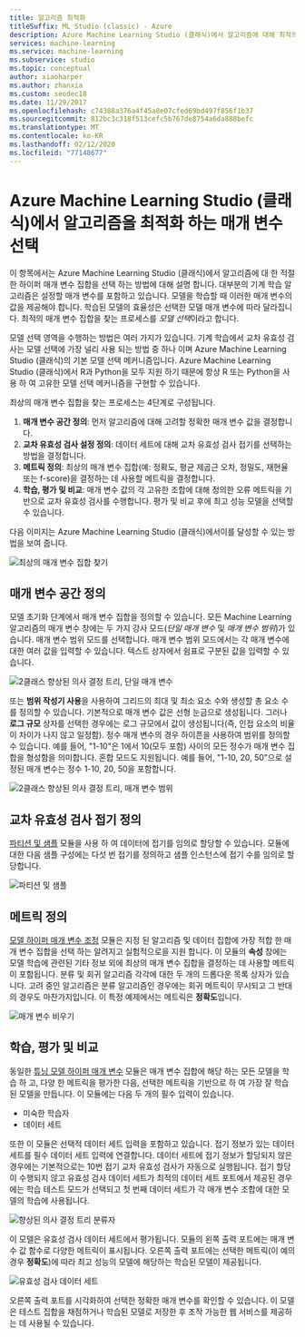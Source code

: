 ```yaml
---
title: 알고리즘 최적화
titleSuffix: ML Studio (classic) - Azure
description: Azure Machine Learning Studio (클래식)에서 알고리즘에 대해 최적의 매개 변수 집합을 선택 하는 방법에 대해 설명 합니다.
services: machine-learning
ms.service: machine-learning
ms.subservice: studio
ms.topic: conceptual
author: xiaoharper
ms.author: zhanxia
ms.custom: seodec18
ms.date: 11/29/2017
ms.openlocfilehash: c74388a376a4f45a8e07cfed69bd497f856f1b37
ms.sourcegitcommit: 812bc3c318f513cefc5b767de8754a6da888befc
ms.translationtype: MT
ms.contentlocale: ko-KR
ms.lasthandoff: 02/12/2020
ms.locfileid: "77148677"
---
```

# <a name="choose-parameters-to-optimize-your-algorithms-in-azure-machine-learning-studio-classic"></a>Azure Machine Learning Studio (클래식)에서 알고리즘을 최적화 하는 매개 변수 선택

이 항목에서는 Azure Machine Learning Studio (클래식)에서 알고리즘에 대 한 적절 한 하이퍼 매개 변수 집합을 선택 하는 방법에 대해 설명 합니다. 대부분의 기계 학습 알고리즘은 설정할 매개 변수를 포함하고 있습니다. 모델을 학습할 때 이러한 매개 변수의 값을 제공해야 합니다. 학습된 모델의 효율성은 선택한 모델 매개 변수에 따라 달라집니다. 최적의 매개 변수 집합을 찾는 프로세스를 *모델 선택*이라고 합니다.



모델 선택 영역을 수행하는 방법은 여러 가지가 있습니다. 기계 학습에서 교차 유효성 검사는 모델 선택에 가장 널리 사용 되는 방법 중 하나 이며 Azure Machine Learning Studio (클래식)의 기본 모델 선택 메커니즘입니다. Azure Machine Learning Studio (클래식)에서 R과 Python을 모두 지원 하기 때문에 항상 R 또는 Python을 사용 하 여 고유한 모델 선택 메커니즘을 구현할 수 있습니다.

최상의 매개 변수 집합을 찾는 프로세스는 4단계로 구성됩니다.

1. **매개 변수 공간 정의**: 먼저 알고리즘에 대해 고려할 정확한 매개 변수 값을 결정합니다.
2. **교차 유효성 검사 설정 정의**: 데이터 세트에 대해 교차 유효성 검사 접기를 선택하는 방법을 결정합니다.
3. **메트릭 정의**: 최상의 매개 변수 집합(예: 정확도, 평균 제곱근 오차, 정밀도, 재현율 또는 f-score)을 결정하는 데 사용할 메트릭을 결정합니다.
4. **학습, 평가 및 비교**: 매개 변수 값의 각 고유한 조합에 대해 정의한 오류 메트릭을 기반으로 교차 유효성 검사를 수행합니다. 평가 및 비교 후에 최고 성능 모델을 선택할 수 있습니다.

다음 이미지는 Azure Machine Learning Studio (클래식)에서이를 달성할 수 있는 방법을 보여 줍니다.

![최상의 매개 변수 집합 찾기](./media/algorithm-parameters-optimize/fig1.png)

## <a name="define-the-parameter-space"></a>매개 변수 공간 정의
모델 초기화 단계에서 매개 변수 집합을 정의할 수 있습니다. 모든 Machine Learning 알고리즘의 매개 변수 창에는 두 가지 강사 모드(*단일 매개 변수* 및 *매개 변수 범위*)가 있습니다. 매개 변수 범위 모드를 선택합니다. 매개 변수 범위 모드에서는 각 매개 변수에 대한 여러 값을 입력할 수 있습니다. 텍스트 상자에서 쉼표로 구분된 값을 입력할 수 있습니다.

![2클래스 향상된 의사 결정 트리, 단일 매개 변수](./media/algorithm-parameters-optimize/fig2.png)

 또는 **범위 작성기 사용**을 사용하여 그리드의 최대 및 최소 요소 수와 생성할 총 요소 수를 정의할 수 있습니다. 기본적으로 매개 변수 값은 선형 눈금으로 생성됩니다. 그러나 **로그 규모** 상자를 선택한 경우에는 로그 규모에서 값이 생성됩니다(즉, 인접 요소의 비율이 차이가 나지 않고 일정함). 정수 매개 변수의 경우 하이픈을 사용하여 범위를 정의할 수 있습니다. 예를 들어, "1-10"은 1에서 10(모두 포함) 사이의 모든 정수가 매개 변수 집합을 형성함을 의미합니다. 혼합 모드도 지원됩니다. 예를 들어, "1-10, 20, 50"으로 설정된 매개 변수는 정수 1-10, 20, 50을 포함합니다.

![2클래스 향상된 의사 결정 트리, 매개 변수 범위](./media/algorithm-parameters-optimize/fig3.png)

## <a name="define-cross-validation-folds"></a>교차 유효성 검사 접기 정의
[파티션 및 샘플][partition-and-sample] 모듈을 사용 하 여 데이터에 접기를 임의로 할당할 수 있습니다. 모듈에 대한 다음 샘플 구성에는 다섯 번 접기를 정의하고 샘플 인스턴스에 접기 수를 임의로 할당합니다.

![파티션 및 샘플](./media/algorithm-parameters-optimize/fig4.png)

## <a name="define-the-metric"></a>메트릭 정의
[모델 하이퍼 매개 변수 조정][tune-model-hyperparameters] 모듈은 지정 된 알고리즘 및 데이터 집합에 가장 적합 한 매개 변수 집합을 선택 하는 알려지고 실험적으로을 지원 합니다. 이 모듈의 **속성** 창에는 모델 학습에 관련된 기타 정보 외에 최상의 매개 변수 집합을 결정하는 데 사용할 메트릭이 포함됩니다. 분류 및 회귀 알고리즘 각각에 대한 두 개의 드롭다운 목록 상자가 있습니다. 고려 중인 알고리즘은 분류 알고리즘인 경우에는 회귀 메트릭이 무시되고 그 반대의 경우도 마찬가지입니다. 이 특정 예제에서는 메트릭은 **정확도**입니다.   

![매개 변수 비우기](./media/algorithm-parameters-optimize/fig5.png)

## <a name="train-evaluate-and-compare"></a>학습, 평가 및 비교
동일한 [튜닝 모델 하이퍼 매개 변수][tune-model-hyperparameters] 모듈은 매개 변수 집합에 해당 하는 모든 모델을 학습 하 고, 다양 한 메트릭을 평가한 다음, 선택한 메트릭을 기반으로 하 여 가장 잘 학습 된 모델을 만듭니다. 이 모듈에는 다음 두 개의 필수 입력이 있습니다.

* 미숙한 학습자
* 데이터 세트

또한 이 모듈은 선택적 데이터 세트 입력을 포함하고 있습니다. 접기 정보가 있는 데이터 세트를 필수 데이터 세트 입력에 연결합니다. 데이터 세트에 접기 정보가 할당되지 않은 경우에는 기본적으로는 10번 접기 교차 유효성 검사가 자동으로 실행됩니다. 접기 할당이 수행되지 않고 유효성 검사 데이터 세트가 최적의 데이터 세트 포트에서 제공된 경우에는 학습 테스트 모드가 선택되고 첫 번째 데이터 세트가 각 매개 변수 조합에 대한 모델의 학습에 사용됩니다.

![향상된 의사 결정 트리 분류자](./media/algorithm-parameters-optimize/fig6a.png)

이 모델은 유효성 검사 데이터 세트에서 평가됩니다. 모듈의 왼쪽 출력 포트에는 매개 변수 값 함수로 다양한 메트릭이 표시됩니다. 오른쪽 출력 포트에는 선택한 메트릭(이 예의 경우 **정확도**)에 따라 최고 성능의 모델에 해당하는 학습된 모델이 제공됩니다.  

![유효성 검사 데이터 세트](./media/algorithm-parameters-optimize/fig6b.png)

오른쪽 출력 포트를 시각화하여 선택한 정확한 매개 변수를 확인할 수 있습니다. 이 모델은 테스트 집합을 채점하거나 학습된 모델로 저장한 후 조작 가능한 웹 서비스를 제공하는 데 사용될 수 있습니다.

<!-- Module References -->
[partition-and-sample]: https://msdn.microsoft.com/library/azure/a8726e34-1b3e-4515-b59a-3e4a475654b8/
[tune-model-hyperparameters]: https://msdn.microsoft.com/library/azure/038d91b6-c2f2-42a1-9215-1f2c20ed1b40/
